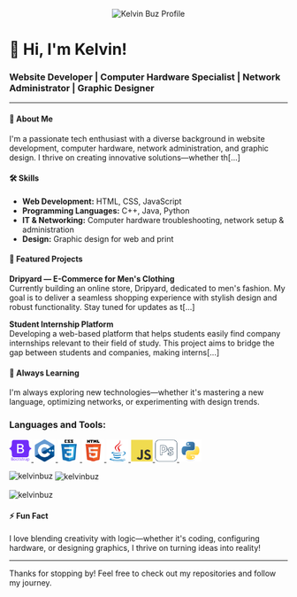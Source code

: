 <p align="center">
  <img src="https://avatars.githubusercontent.com/kelvinbuz" width="120" alt="Kelvin Buz Profile"/>
</p>

# 👋 Hi, I'm Kelvin!

### Website Developer | Computer Hardware Specialist | Network Administrator | Graphic Designer

---

#### 🚀 About Me

I'm a passionate tech enthusiast with a diverse background in website development, computer hardware, network administration, and graphic design. I thrive on creating innovative solutions—whether th[...]

#### 🛠️ Skills

- **Web Development:** HTML, CSS, JavaScript
- **Programming Languages:** C++, Java, Python
- **IT & Networking:** Computer hardware troubleshooting, network setup & administration
- **Design:** Graphic design for web and print

#### 💼 Featured Projects

**Dripyard — E-Commerce for Men's Clothing**  
Currently building an online store, Dripyard, dedicated to men's fashion. My goal is to deliver a seamless shopping experience with stylish design and robust functionality. Stay tuned for updates as t[...]

**Student Internship Platform**  
Developing a web-based platform that helps students easily find company internships relevant to their field of study. This project aims to bridge the gap between students and companies, making interns[...]

#### 🌱 Always Learning

I'm always exploring new technologies—whether it's mastering a new language, optimizing networks, or experimenting with design trends.

<!--
#### 📫 Connect with Me

Currently, I'm not active on social media. Stay tuned for updates!
-->
<h3 align="left">Languages and Tools:</h3>
<p align="left"> <a href="https://getbootstrap.com" target="_blank" rel="noreferrer"> <img src="https://raw.githubusercontent.com/devicons/devicon/master/icons/bootstrap/bootstrap-plain-wordmark.svg" alt="bootstrap" width="40" height="40"/> </a> <a href="https://www.w3schools.com/cpp/" target="_blank" rel="noreferrer"> <img src="https://raw.githubusercontent.com/devicons/devicon/master/icons/cplusplus/cplusplus-original.svg" alt="cplusplus" width="40" height="40"/> </a> <a href="https://www.w3schools.com/css/" target="_blank" rel="noreferrer"> <img src="https://raw.githubusercontent.com/devicons/devicon/master/icons/css3/css3-original-wordmark.svg" alt="css3" width="40" height="40"/> </a> <a href="https://www.w3.org/html/" target="_blank" rel="noreferrer"> <img src="https://raw.githubusercontent.com/devicons/devicon/master/icons/html5/html5-original-wordmark.svg" alt="html5" width="40" height="40"/> </a> <a href="https://www.java.com" target="_blank" rel="noreferrer"> <img src="https://raw.githubusercontent.com/devicons/devicon/master/icons/java/java-original.svg" alt="java" width="40" height="40"/> </a> <a href="https://developer.mozilla.org/en-US/docs/Web/JavaScript" target="_blank" rel="noreferrer"> <img src="https://raw.githubusercontent.com/devicons/devicon/master/icons/javascript/javascript-original.svg" alt="javascript" width="40" height="40"/> </a> <a href="https://www.photoshop.com/en" target="_blank" rel="noreferrer"> <img src="https://raw.githubusercontent.com/devicons/devicon/master/icons/photoshop/photoshop-line.svg" alt="photoshop" width="40" height="40"/> </a> <a href="https://www.python.org" target="_blank" rel="noreferrer"> <img src="https://raw.githubusercontent.com/devicons/devicon/master/icons/python/python-original.svg" alt="python" width="40" height="40"/> </a> </p>

<p><img align="left" src="https://github-readme-stats.vercel.app/api/top-langs?username=kelvinbuz&show_icons=true&locale=en&layout=compact" alt="kelvinbuz" /></p>

<p>&nbsp;<img align="center" src="https://github-readme-stats.vercel.app/api?username=kelvinbuz&show_icons=true&locale=en" alt="kelvinbuz" /></p>

<p><img align="center" src="https://github-readme-streak-stats.herokuapp.com/?user=kelvinbuz&" alt="kelvinbuz" /></p>


#### ⚡ Fun Fact

I love blending creativity with logic—whether it's coding, configuring hardware, or designing graphics, I thrive on turning ideas into reality!

---

Thanks for stopping by! Feel free to check out my repositories and follow my journey.
